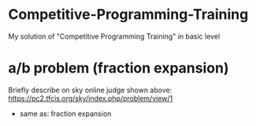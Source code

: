 # Competitive-Programming-Training
My solution of "Competitive Programming Training" in basic level 

# a/b problem (fraction expansion)
Briefly describe on sky online judge shown above:
https://pc2.tfcis.org/sky/index.php/problem/view/1
- same as: fraction expansion
